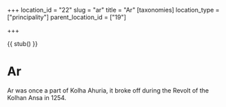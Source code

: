 +++
location_id = "22"
slug = "ar"
title = "Ar"
[taxonomies]
location_type = ["principality"]
parent_location_id = ["19"]

+++

{{ stub() }}

# Ar

Ar was once a part of Kolha Ahuria, it broke off during the Revolt of the Kolhan Ansa
in 1254.